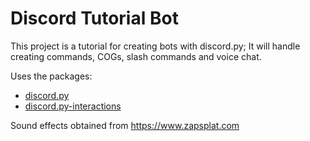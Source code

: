 # Discord Tutorial Bot

This project is a tutorial for creating bots with disco<span>rd.</span>py; It will handle creating commands, COGs, slash commands and voice chat.

Uses the packages:

- [discord.py](https://github.com/Rapptz/discord.py)
- [discord.py-interactions](https://github.com/discord-py-slash-commands/discord-py-interactions)

Sound effects obtained from <https://www.zapsplat.com>
